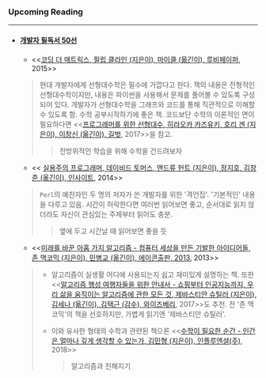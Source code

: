 ### Upcoming Reading

---

- #### [개발자 필독서 50선](https://www.sangkon.com/2018/08/27/good_books_for_dev_2018/?utm_source=weirdmeetup&utm_medium=original_link_on_post&utm_campaign=%EB%82%B4+%EB%A7%88%EC%9D%8C%EB%8C%80%EB%A1%9C+%EC%84%A0%EC%A0%95%ED%95%9C+%ED%94%84%EB%A1%9C%EA%B7%B8%EB%9E%98%EB%A8%B8+%ED%95%84%EB%8F%85%EC%84%9C+50%EC%84%A0%2820180827%29)


  - <<[코딩 더 매트릭스, 필립 클라인 (지은이), 마이클 (옮긴이), 루비페이퍼](http://www.aladin.co.kr/shop/wproduct.aspx?ItemId=59668511), 2015>>

  > 현대 개발자에게 선형대수학은 필수에 가깝다고 한다. 책의 내용은 전형적인 선형대수학이지만, 내용은 파이썬을 사용해서 문제를 풀어볼 수 있도록 구성되어 있다. 개발자가 선형대수학을 그래프와 코드를 통해 직관적으로 이해할 수 있도록 함. 수학 공부시작하기에 좋은 책. 코드보단 수학의 이론적인 면이 필요하다면 <<[프로그래머를 위한 선형대수, 히라오카 카즈유키, 호리 겐 (지은이), 이창신 (옮긴이), 길벗](http://www.aladin.co.kr/shop/wproduct.aspx?ItemId=104230367), 2017>>을 참고.
  >
  > > 전방위적인 학습을 위해 수학을 건드려보자





  - << [실용주의 프로그래머, 데이비드 토머스, 앤드류 헌트 (지은이), 정지호, 김창준 (옮긴이), 인사이트](http://www.aladin.co.kr/shop/wproduct.aspx?ItemId=38786788), 2014>>

  > `Perl`의 예찬자인 두 명의 저자가 쓴 개발자를 위한 '격언집'. '기본적인' 내용을 다루고 있음. 시간이 허락한다면 여러번 읽어보면 좋고, 순서대로 읽지 않더라도 자신이 관심있는 주제부터 읽어도 충분.
  >
  > >옆에 두고 시간날 때 읽어보면 좋을 듯



  - <<[미래를 바꾼 아홉 가지 알고리즘 - 컴퓨터 세상을 만든 기발한 아이디어들, 존 맥코믹 (지은이), 민병교 (옮긴이), 에이콘출판, 2013](http://www.aladin.co.kr/shop/wproduct.aspx?ItemId=26837584), 2013>>

  > - 알고리즘이 실생활 어디에 사용되는지 쉽고 재미있게 설명하는 책. 또한 <<[알고리즘 행성 여행자들을 위한 안내서 - 쇼핑부터 인공지능까지, 우리 삶을 움직이는 알고리즘에 관한 모든 것, 제바스티안 슈틸러 (지은이), 김세나 (옮긴이), 김택근 (감수), 와이즈베리](http://www.aladin.co.kr/shop/wproduct.aspx?ItemId=106593338), 2017>>도 추천. 전 '존 맥코믹'의 책을 선호하지만, 가볍게 읽기엔 '제바스티안 슈틸러'.
  >
  > - 이와 유사한 형태의 수학과 관련된 책으론 <<[수학이 필요한 순간 - 인간은 얼마나 깊게 생각할 수 있는가, 김민형 (지은이), 인플루엔셜(주)](http://www.aladin.co.kr/shop/wproduct.aspx?ItemId=158921116), 2018>>
  >
  >   > 알고리즘과 친해지기



  ​	
